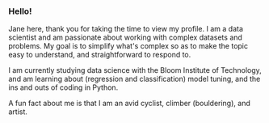 ### Hello!  

Jane here, thank you for taking the time to view my profile.  I am a data scientist and am passionate about working with complex datasets and problems.  My goal is to simplify what's complex so as to make the topic easy to understand, and straightforward to respond to.

I am currently studying data science with the Bloom Institute of Technology, and am learning about (regression and classification) model tuning, and the ins and outs of coding in Python.  

A fun fact about me is that I am an avid cyclist, climber (bouldering), and artist.

<!--test
**janemsnyder/janemsnyder** is a ✨ _special_ ✨ repository because its `README.md` (this file) appears on your GitHub profile.

Here are some ideas to get you started:

- 🔭 I’m currently working on ...
- 🌱 I’m currently learning ...
- 👯 I’m looking to collaborate on ...
- 🤔 I’m looking for help with ...
- 💬 Ask me about ...
- 📫 How to reach me: ...
- ⚡ Fun fact: I am an avid climber, cyclist and artist.
-->
